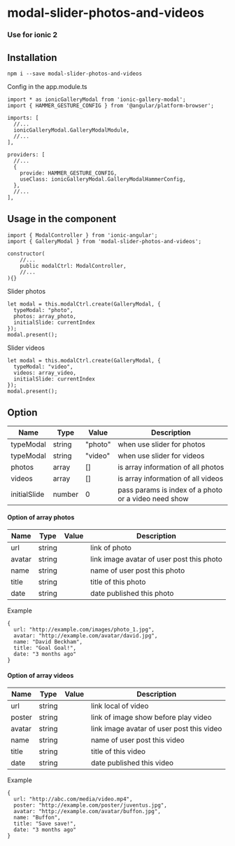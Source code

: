 # modal-slider-photos-and-videos

### Use for ionic 2

## Installation
```
npm i --save modal-slider-photos-and-videos
```

Config in the app.module.ts
```
import * as ionicGalleryModal from 'ionic-gallery-modal';
import { HAMMER_GESTURE_CONFIG } from '@angular/platform-browser';

imports: [
  //...
  ionicGalleryModal.GalleryModalModule,
  //...
],

providers: [
  //...
  {
    provide: HAMMER_GESTURE_CONFIG,
    useClass: ionicGalleryModal.GalleryModalHammerConfig,
  },
  //...
],
```

## Usage in the component
```
import { ModalController } from 'ionic-angular';
import { GalleryModal } from 'modal-slider-photos-and-videos';

constructor(
    //...
    public modalCtrl: ModalController,
    //...
){}
```

Slider photos
```
let modal = this.modalCtrl.create(GalleryModal, {
  typeModal: "photo",
  photos: array_photo,
  initialSlide: currentIndex
});
modal.present();
```

Slider videos
```
let modal = this.modalCtrl.create(GalleryModal, {
  typeModal: "video",
  videos: array_video,
  initialSlide: currentIndex
});
modal.present();
```


## Option
| Name | Type | Value | Description |
|------|------|-------|-------------|
| typeModal | string | "photo" | when use slider for photos |
| typeModal | string | "video" | when use slider for videos |
| photos | array | [] | is array information of all photos |
| videos | array | [] | is array information of all videos |
| initialSlide | number | 0 | pass params is index of a photo or a video need show |



#### Option of array photos
| Name | Type | Value | Description |
|------|------|-------|-------------|
| url | string |  | link of photo |
| avatar | string |  | link image avatar of user post this photo |
| name | string |  | name of user post this photo |
| title | string |  | title of this photo |
| date | string |  | date published this photo |

Example
```
{
  url: "http://example.com/images/photo_1.jpg",
  avatar: "http://example.com/avatar/david.jpg",
  name: "David Beckham",
  title: "Goal Goal!",
  date: "3 months ago"
}
```


#### Option of array videos
| Name | Type | Value | Description |
|------|------|-------|-------------|
| url | string |  | link local of video |
| poster | string |  | link of image show before play video |
| avatar | string |  | link image avatar of user post this video |
| name | string |  | name of user post this video |
| title | string |  | title of this video |
| date | string |  | date published this video |

Example
```
{
  url: "http://abc.com/media/video.mp4",
  poster: "http://example.com/poster/juventus.jpg",
  avatar: "http://example.com/avatar/buffon.jpg",
  name: "Buffon",
  title: "Save save!",
  date: "3 months ago"
}
```

